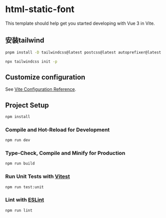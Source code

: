 # html-static-font

This template should help get you started developing with Vue 3 in Vite.
## 安装tailwind
```bash
pnpm install -D tailwindcss@latest postcss@latest autoprefixer@latest

npx tailwindcss init -p
```

## Customize configuration

See [Vite Configuration Reference](https://vitejs.dev/config/).

## Project Setup

```sh
npm install
```

### Compile and Hot-Reload for Development

```sh
npm run dev
```

### Type-Check, Compile and Minify for Production

```sh
npm run build
```

### Run Unit Tests with [Vitest](https://vitest.dev/)

```sh
npm run test:unit
```

### Lint with [ESLint](https://eslint.org/)

```sh
npm run lint
```
